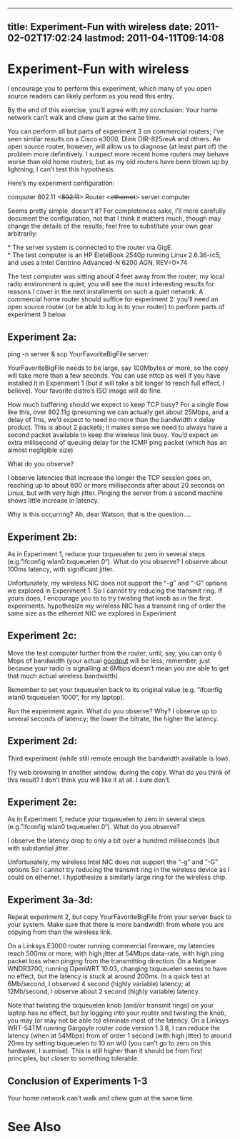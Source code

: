 
---
title: Experiment-Fun with wireless
date: 2011-02-02T17:02:24
lastmod: 2011-04-11T09:14:08
---
Experiment-Fun with wireless
============================

I encourage you to perform this experiment, which many of you open
source readers can likely perform as you read this entry.

By the end of this exercise, you’ll agree with my conclusion: Your home
network can’t walk and chew gum at the same time.

You can perform all but parts of experiment 3 on commercial routers;
I’ve seen similar results on a Cisco e3000, Dlink DIR-825revA and
others. An open source router, however, will allow us to diagnose (at
least part of) the problem more definitively. I suspect more recent home
routers may behave worse than old home routers; but as my old routers
have been blown up by lightning, I can’t test this hypothesis.

Here’s my experiment configuration:

computer 802.11 &lt;~~802.11~~&gt; Router &lt;~~ethernet~~&gt; server
computer

Seems pretty simple, doesn’t it? For completeness sake, I’ll more
carefully document the configuration, not that I think it matters much,
though may change the details of the results; feel free to substitute
your own gear arbitrarily:

\* The server system is connected to the router via GigE.\
\* The test computer is an HP EleteBook 2540p running Linux 2.6.36-rc5,
and uses a Intel Centrino Advanced-N 6200 AGN, REV=0×74

The test computer was sitting about 4 feet away from the router; my
local radio environment is quiet; you will see the most interesting
results for reasons I cover in the next installments on such a quiet
network. A commercial home router should suffice for experiment 2:
you’ll need an open source router (or be able to log in to your router)
to perform parts of experiment 3 below.

Experiment 2a:
--------------

ping -n server & scp YourFavoriteBigFile server:

YourFavoriteBigFile needs to be large, say 100Mbytes or more, so the
copy will take more than a few seconds. You can use nttcp as well if you
have installed it in Experiment 1 (but it will take a bit longer to
reach full effect, I believe). Your favorite distro’s ISO image will do
fine.

How much buffering should we expect to keep TCP busy? For a single flow
like this, over 802.11g (presuming we can actually get about 25Mbps, and
a delay of 1ms, we’d expect to need no more than the bandwidth x delay
product. This is about 2 packets; it makes sense we need to always have
a second packet available to keep the wireless link busy. You’d expect
an extra millisecond of queuing delay for the ICMP ping packet (which
has an almost negligible size)

What do you observe?

I observe latencies that increase the longer the TCP session goes on,
reaching up to about 600 or more milliseconds after about 20 seconds on
Linux, but with very high jitter. Pinging the server from a second
machine shows little increase in latency.

Why is this occurring? Ah, dear Watson, that is the question….

Experiment 2b:
--------------

As in Experiment 1, reduce your txqueuelen to zero in several steps
(e.g.”ifconfig wlan0 txqueuelen 0“). What do you observe? I observe
about 100ms latency, with significant jitter.

Unfortunately, my wireless NIC does not support the “-g” and “-G”
options we explored in Experiment 1. So I cannot try reducing the
transmit ring. If yours does, I encourage you to to try twisting that
knob as in the first experiments. hypothesize my wireless NIC has a
transmit ring of order the same size as the ethernet NIC we explored in
Experiment

Experiment 2c:
--------------

Move the test computer further from the router, until, say, you can only
6 Mbps of bandwidth (your actual
[goodput](http://en.wikipedia.org/wiki/Goodput) will be less; remember,
just because your radio is signalling at 6Mbps doesn’t mean you are able
to get that much actual wireless bandwidth).

Remember to set your txqueuelen back to its original value (e.g.
﻿﻿”ifconfig wlan0 txqueuelen 1000“, for my laptop).

Run the experiment again. What do you observe? Why? I observe up to
several seconds of latency; the lower the bitrate, the higher the
latency.

Experiment 2d:
--------------

Third experiment (while still remote enough the bandwidth available is
low).

Try web browsing in another window, during the copy. What do you think
of this result? I don’t think you will like it at all. I sure don’t.

Experiment 2e:
--------------

As in Experiment 1, reduce your txqueuelen to zero in several steps
(e.g.”ifconfig wlan0 txqueuelen 0“). What do you observe?

I observe the latency drop to only a bit over a hundred milliseconds
(but with substantial jitter.

Unfortunately, my wireless Intel NIC does not support the “-g” and “-G”
options So I cannot try reducing the transmit ring in the wireless
device as I could on ethernet. I hypothesize a similarly large ring for
the wireless chip.

Experiment 3a-3d:
-----------------

Repeat experiment 2, but copy YourFavoriteBigFile from your server back
to your system. Make sure that there is more bandwidth from where you
are copying from than the wireless link.

On a Linksys E3000 router running commercial firmware, my latencies
reach 500ms or more, with high jitter at 54Mbps data-rate, with high
ping packet loss when pinging from the transmitting direction. ﻿﻿On a
Netgear WNDR3700, running OpenWRT 10.03, changing txqueuelen seems to
have no effect, but the latency is stuck at around 200ms. In a quick
test at 6Mb/second, I observed 4 second (highly variable) latency; at
12Mb/second, I observe about 2 second (highly variable) latency.

Note that twisting the txqueuelen knob (and/or transmit rings) on your
laptop has no effect, but by logging into your router and twisting the
knob, you may (or may not be able to) eliminate most of the latency. On
a Linksys WRT-54TM running <link>Gargoyle</link> router code version
1.3.8, I can reduce the latency (when at 54Mbps) from of order 1 second
(with high jitter) to around 20ms by setting txqueuelen to 10 on wl0
(you can’t go to zero on this hardware, I surmise). This is still higher
than it should be from first principles, but closer to something
tolerable.

Conclusion of Experiments 1-3
-----------------------------

Your home network can’t walk and chew gum at the same time.

See Also
========
